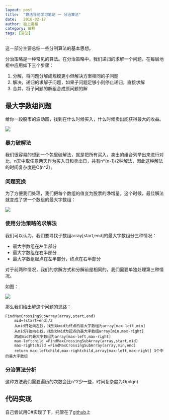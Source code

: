 ```yaml
---
layout: post
title:  "算法导论学习笔记 一 分治算法"
date:   2016-02-17
author: 独上高楼
category: 编程
tags: [算法]
---
```

这一部分主要总结一些分制算法的基本思想。

<!-- more -->


分治策略是一种常见的算法。在分治策略中，我们递归的求解一个问题，在每层地柜中应用如下三个步骤：
1. 分解，将问题分解成规模更小但解决方案相同的子问题
2. 解决，递归的求解子问题，如果子问题足够小则停止递归，直接求解
3. 合并，将子问题的解组合成原问题的解

## 最大字数组问题

给你一段股市的波动图，找到在什么时候买入，什么时候卖出能获得最大的收益。

![](http://i.imgur.com/K4HuEf4.jpg)

### 暴力破解法
我们很容易的想到一个包里破解法，就是把所有买入，卖出的组合列举出来进行对比，n天中取任意两天作为买入日和卖出日，共有n*(n-1)/2种解法，因此这种解法的时间复杂度是O(n^2）。

### 问题变换
为了方便我们处理，我们把每个数组的值变为股票的净增量。这个时候，最佳解法就变成了求一个数组的最大字数组：

![](http://i.imgur.com/nT8zclC.jpg)

### 使用分治策略的求解法

我们可以认为，我们要寻找子数组array[start,end]的最大字数组分三种情况：

* 最大字数组在左半部分
* 最大字数组在右半部分
* 最大字数组起点在左半部分，终点在右半部分

对于前两种情况，我们的求解方式和分解前是相同的，我们需要单独处理第三种情况。

如图：

![](http://i.imgur.com/mAJQJHb.jpg)


那么我们给出解这个问题的思路：


    FindMaxCrossingSubArray(array,start,end)
		mid=(start+end)/2
		从mid开始向左找，找到以mid为终点的最大字数组为array[max-left,min]
		从mid开始向右找，找到以mid为起点的最大字数组array[min,max-right]
		跨越mid的最大字数组为array[max-left,max-right]
		max-leftchild =FindMaxCrossingSubArray(array,start,mid)
		max-rightchild =FindMaxCrossingSubArray(array,min,end)
		return max-leftchild,max-rightchild,array[max-left,max-right] 3个中的最大字数组

### 分治算法分析

这种方法我们需要遍历的次数会比n^2少一些，时间复杂度为O(nlgn)

## 代码实现



自己尝试用C#实现了下，托管在了[github](https://github.com/cuicheng11165/Algorithms)上



		




	









 